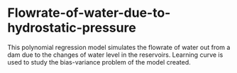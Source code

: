 # Flowrate-of-water-due-to-hydrostatic-pressure
This polynomial regression model simulates the flowrate of water out from a dam due to the changes of water level in the reservoirs. Learning curve is used to study the bias-variance problem of the model created. 
